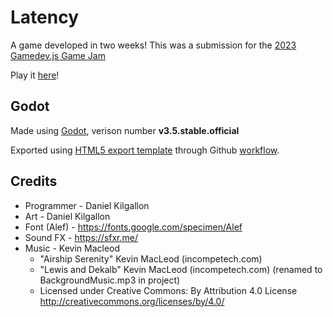 # Latency
A game developed in two weeks! This was a submission for the [2023 Gamedev.js Game Jam](https://itch.io/jam/gamedevjs-2023)

Play it [here](https://slickle.itch.io/latency)!

## Godot
Made using [Godot](https://godotengine.org/), verison number **v3.5.stable.official**

Exported using [HTML5 export template](https://github.com/DanielKilgallon/Latency-Game/blob/main/export_presets.cfg) through Github [workflow](https://github.com/DanielKilgallon/Latency-Game/blob/main/.github/workflows/main.yml).

## Credits
- Programmer - Daniel Kilgallon
- Art - Daniel Kilgallon
- Font (Alef) - https://fonts.google.com/specimen/Alef
- Sound FX - https://sfxr.me/
- Music - Kevin Macleod
    * "Airship Serenity" Kevin MacLeod (incompetech.com)
    * "Lewis and Dekalb" Kevin MacLeod (incompetech.com) (renamed to BackgroundMusic.mp3 in project)
    * Licensed under Creative Commons: By Attribution 4.0 License
http://creativecommons.org/licenses/by/4.0/